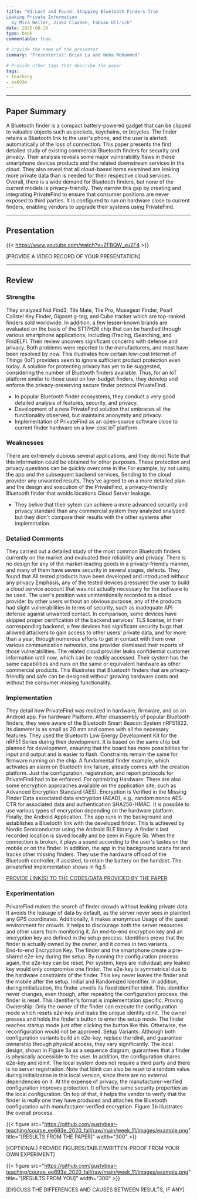 ```yaml
---
title: "01:Lost and Found: Stopping Bluetooth Finders from
Leaking Private Information
  by Mira Weller, Jiska Classen, Fabian Ullrich"
date: 2020-08-30
type: book
commentable: true

# Provide the name of the presenter
summary: "Presenter(s): Brian Lu and Noha Mohammed"

# Provide other tags that describe the paper
tags:
- teaching
- ee693e
---
```


***
## Paper Summary
A Bluetooth finder is a compact battery-powered gadget that can be clipped to valuable objects such as pockets, keychains, or bicycles. The finder retains a Bluetooth link to the user's phone, and the user is alerted automatically of the loss of connection. This paper presents the first detailed study of existing commercial Bluetooth finders for security and privacy. Their analysis reveals some major vulnerability flaws in these smartphone devices products and the related downstream services in the cloud. They also reveal that all cloud-based items examined are leaking more private data than is needed for their respective cloud services. Overall, there is a wide demand for Bluetooth finders, but none of the current models is privacy-friendly. They narrow this gap by creating and integrating PrivateFind to ensure that consumer positions are never exposed to third parties. It is configured to run on hardware close to current finders, enabling vendors to upgrade their systems using PrivateFind.
***

## Presentation
{{< https://www.youtube.com/watch?v=ZFBQW_xu2F4 >}}

[PROVIDE A VIDEO RECORD OF YOUR PRESENTATION]
***

## Review
### Strengths
They analyzed Nut Find3, Tile Mate, Tile Pro, Musegear Finder, Pearl Callstel Key Finder, Gigaset g-tag, and Cube tracker which are top-ranked finders sold worldwide. In addition, a few lesser-known brands are evaluated on the basis of the ST17H26 chip that can be handled through various smartphone applications, including iTracing, iSearching, and FindELFI. Their review uncovers significant concerns with defense and privacy. Both problems were reported to the manufacturers, and most have been resolved by now. This illustrates how certain low-cost Internet of Things (IoT) providers seem to ignore sufficient product protection even today. A solution for protecting privacy has yet to be suggested, considering the number of Bluetooth finders available. Thus, for an IoT platform similar to those used on low-budget finders, they develop and enforce the privacy-preserving secure finder protocol PrivateFind.

- In popular Bluetooth finder ecosystems, they conduct a very good detailed analysis of features, security, and privacy.
-	Development of a new PrivateFind solution that embraces all the functionality observed, but maintains anonymity and privacy.
- Implementation of PrivateFind as an open-source software close to current finder hardware on a low-cost IoT platform.

### Weaknesses
There are extremely dubious several applications, and they do not Note that this information could be obtained for other purposes. These protection and privacy questions can be quickly overcome in the 
For example, by not using the app and the subsequent backend services, Sending to the cloud provider any unwanted results. They've agreed to on a more detailed plan and the design and execution of the 
PrivateFind, a privacy-friendly Bluetooth finder that avoids locations Cloud Server leakage.

- They belive that their sytem can achieve a more advanced security and privacy standard than any
commercial system they analyzed analyzed but they didn't compare their results with the other systems after implemntation.


### Detalied Comments

They carried out a detailed study of the most common Bluetooth finders currently on the market and evaluated their reliability and privacy. There is no design for any of the market-leading goods in a privacy-friendly manner, and many of them have severe security in several stages, defects. They found that All tested products have been developed and introduced without any privacy Emphasis, any of the tested devices pressured the user to build a cloud service account that was not actually necessary for the software to be used. The user's position was unintentionally recorded to a cloud provider by other users without an obvious purpose, any of the products had slight vulnerabilities in terms of security, such as inadequate API defense against unwanted contact. In comparison, some devices have skipped proper certification of the backend services' TLS license, in their corresponding backend, a few devices had significant security bugs that allowed attackers to gain access to other users' private data, and for more than a year, through numerous efforts to get in contact with them over various communication networks, one provider dismissed their reports of those vulnerabilities. The related cloud provider leaks confidential customer information until now, which can be readily accessed.
Their system has the same capabilities and runs on the same or equivalent hardware as other commercial products. This illustrates that Bluetooth finders that are privacy-friendly and safe can be designed without growing hardware costs and without the consumer missing functionality.


### Implementation
They detail how PrivateFind was realized in hardware, firmware, and as an Android app. For hardware Platform. After disassembly of popular Bluetooth finders, they were aware of the Bluetooth Smart Beacon System nRF51822. Its diameter is as small as 20 mm and comes with all the necessary features. They used the Bluetooth Low Energy Development Kit for the nRF51 Series during their development. It is based on the same chip but planned for development, ensuring that the board has more possibilities for input and output and is easier to flash. Constraints remain the same for firmware running on the chip. A fundamental finder example, which activates an alarm on Bluetooth link failure, already comes with the creation platform. Just the configuration, registration, and report protocols for PrivateFind had to be enforced.  For optimizing Hardware. There are also some encryption approaches available on the application site, such as Advanced Encryption Standard (AES). Encryption is Verified in the Missing Finder Data associated data encryption (AEAD), e.g., random nonce AES-CTR for associated data and authentication SHA256-HMAC. It is possible to use various types of encryption depending on the hardware platform.  Finally, the Android Application. The app runs in the background and establishes a Bluetooth link with the developed finder. This is achieved by Nordic Semiconductor using the Android BLE library. A finder's last recorded location is saved locally and be seen in Figure 5b. When the connection is broken, it plays a sound according to the user's tastes on the mobile or on the finder. In addition, the app in the background scans for and tracks other missing finders. 
They use the hardware offload of the Bluetooth controller, if assisted, to retain the battery on the handset.
The privatefind implementation shows in fig.5 

[PROVIDE LINK(S) TO THE CODES/DATA PROVIDED BY THE PAPER](https://github.com/gustybear-teaching/course_ee693e_2020_fall/blob/main/week_11/images/Lost%20and%20Found%20fig.5.png)

### Experimentation
PrivateFind makes the search of finder crowds without leaking private data. It avoids the leakage of data by default, as the server never sees in plaintext any GPS coordinates. Additionally, it makes anonymous Usage of the quest environment for crowds. It helps to discourage both the server resources and other users from monitoring it.  An end-to-end encryption key and an encryption key are defined in the setup process. Identifiers prove that the finder is actually owned by the owner, and it comes in two variants.  
End-to-end Encryption Key. The finder and the smartphone create a pre-shared e2e-key during the setup. By running the configuration process again, the e2e-key can be reset. Per system, keys are individual; any leaked key would only compromise one finder. The e2e-key is symmetrical due to the hardware constraints of the finder. This key never leaves the finder and the mobile after the setup.
Initial and Randomized Identifier. In addition, during initialization, the finder unveils its fixed identifier idinit. This identifier never changes, even though, after repeating the configuration process, the finder is reset. This identifier's format is implementation specific.
Proving Ownership: Only the owner of the finder can execute the configuration mode which resets e2e-key and leaks the unique identity idinit. The owner presses and holds the finder's button to enter the setup mode. The finder reaches startup mode just after clicking the button like this. Otherwise, the reconfiguration would not be approved.
Setup Variants: Although both configuration variants build an e2e-key, replace the idinit, and guarantee ownership through physical access, they vary significantly. The local design, shown in Figure 3a as a sequence diagram, guarantees that a finder is physically accessible to the user. In addition, the configuration shares e2e-key and idinit. The local system does not require a third party and there is no server registration. Note that Idinit can also be reset to a random value during initialization in this local version, since there are no external dependencies on it. At the expense of privacy, the manufacturer-verified configuration improves protection. It offers the same security properties as the local configuration. On top of that, it helps the vendor to verify that the finder is really one they have produced and attaches the Bluetooth configuration with manufacturer-verified encryption. Figure 3b illustrates the overall process.


{{< figure src="https://github.com/gustybear-teaching/course_ee693e_2020_fall/raw/main/week_11/images/example.png" title="[RESULTS FROM THE PAPER]" width="300" >}}

[(OPTIONAL) PROVIDE FIGURES/TABLE/WRITTEN-PROOF FROM YOUR OWN EXPERIMENT]

{{< figure src="https://github.com/gustybear-teaching/course_ee693e_2020_fall/raw/main/week_11/images/example.png" title="[RESULTS FROM YOU]" width="300" >}}

[DISCUSS THE DIFFERENCES AND CAUSES BETWEEN RESULTS, IF ANY]
